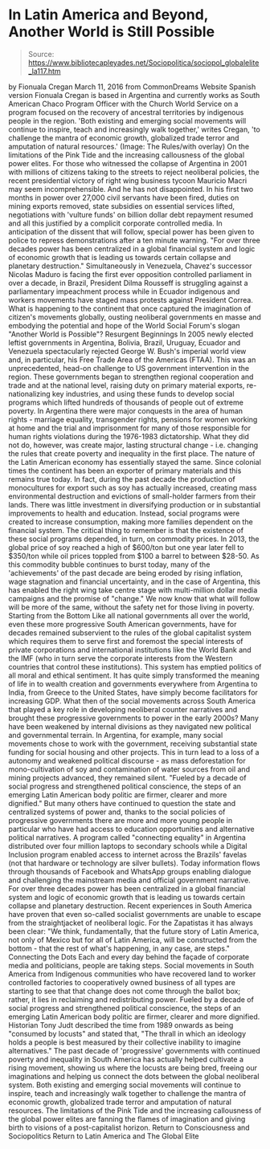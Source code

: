 # In Latin America and Beyond, Another World is Still Possible

> Source: https://www.bibliotecapleyades.net/Sociopolitica/sociopol_globalelite_la117.htm

by Fionuala Cregan
March 11, 2016
from CommonDreams Website
Spanish version
Fionuala Cregan is based in Argentina and currently works as South American Chaco Program Officer with the Church World Service on a program focused on the recovery of ancestral territories by indigenous people in the region.
'Both existing and emerging social movements
will continue to inspire, teach and increasingly walk together,'
writes Cregan, 'to challenge the mantra of
economic growth, globalized trade terror and amputation of natural resources.'
(Image: The Rules/with overlay)
On the limitations of the Pink Tide
and the increasing callousness
of the global power elites.
For those who witnessed the collapse of Argentina in 2001 with millions of citizens taking to the streets to reject neoliberal policies, the recent presidential victory of right wing business tycoon Mauricio Macri may seem incomprehensible. And he has not disappointed.
In his first two months in power over 27,000 civil servants have been fired, duties on mining exports removed, state subsidies on essential services lifted, negotiations with 'vulture funds' on billion dollar debt repayment resumed and all this justified by a complicit corporate controlled media.
In anticipation of the dissent that will follow, special power has been given to police to repress demonstrations after a ten minute warning.
"For over three decades
power has been centralized in a global
financial system and logic of economic growth
that is leading us towards certain
collapse and planetary destruction."
Simultaneously in Venezuela, Chavez's successor Nicolas Maduro is facing the first ever opposition controlled parliament in over a decade, in Brazil, President Dilma Rousseff is struggling against a parliamentary impeachment process while in Ecuador indigenous and workers movements have staged mass protests against President Correa. What is happening to the continent that once captured the imagination of citizen's movements globally, ousting neoliberal governments en masse and embodying the potential and hope of the World Social Forum's slogan "Another World is Possible"?
Resurgent Beginnings In 2005 newly elected leftist governments in Argentina, Bolivia, Brazil, Uruguay, Ecuador and Venezuela spectacularly rejected George W. Bush's imperial world view and, in particular, his Free Trade Area of the Americas (FTAA).
This was an unprecedented, head-on challenge to US government intervention in the region.
These governments began to strengthen regional cooperation and trade and at the national level, raising duty on primary material exports, re-nationalizing key industries, and using these funds to develop social programs which lifted hundreds of thousands of people out of extreme poverty.
In Argentina there were major conquests in the area of human rights - marriage equality, transgender rights, pensions for women working at home and the trial and imprisonment for many of those responsible for human rights violations during the 1976-1983 dictatorship.
What they did not do, however, was create major, lasting structural change - i.e. changing the rules that create poverty and inequality in the first place. The nature of the Latin American economy has essentially stayed the same.
Since colonial times the continent has been an exporter of primary materials and this remains true today.
In fact, during the past decade the production of monocultures for export such as soy has actually increased, creating mass environmental destruction and evictions of small-holder farmers from their lands. There was little investment in diversifying production or in substantial improvements to health and education.
Instead, social programs were created to increase consumption, making more families dependent on the financial system. The critical thing to remember is that the existence of these social programs depended, in turn, on commodity prices.
In 2013, the global price of soy reached a high of $600/ton but one year later fell to $350/ton while oil prices toppled from $100 a barrel to between $28-50.
As this commodity bubble continues to burst today, many of the 'achievements' of the past decade are being eroded by rising inflation, wage stagnation and financial uncertainty, and in the case of Argentina, this has enabled the right wing take centre stage with multi-million dollar media campaigns and the promise of "change."
We now know that what will follow will be more of the same, without the safety net for those living in poverty.
Starting from the Bottom Like all national governments all over the world, even these more progressive South American governments, have for decades remained subservient to the rules of the global capitalist system which requires them to serve first and foremost the special interests of private corporations and international institutions like the World Bank and the IMF (who in turn serve the corporate interests from the Western countries that control these institutions).
This system has emptied politics of all moral and ethical sentiment. It has quite simply transformed the meaning of life in to wealth creation and governments everywhere from Argentina to India, from Greece to the United States, have simply become facilitators for increasing GDP. What then of the social movements across South America that played a key role in developing neoliberal counter narratives and brought these progressive governments to power in the early 2000s?
Many have been weakened by internal divisions as they navigated new political and governmental terrain.
In Argentina, for example, many social movements chose to work with the government, receiving substantial state funding for social housing and other projects.
This in turn lead to a loss of a autonomy and weakened political discourse - as mass deforestation for mono-cultivation of soy and contamination of water sources from oil and mining projects advanced, they remained silent.
"Fueled by a decade of social progress
and strengthened political conscience,
the steps of an emerging Latin American body politic
are firmer, clearer and more dignified."
But many others have continued to question the state and centralized systems of power and, thanks to the social policies of progressive governments there are more and more young people in particular who have had access to education opportunities and alternative political narratives.
A program called "connecting equality" in Argentina distributed over four million laptops to secondary schools while a Digital Inclusion program enabled access to internet across the Brazils' favelas (not that hardware or technology are silver bullets).
Today information flows through thousands of Facebook and WhatsApp groups enabling dialogue and challenging the mainstream media and official government narrative. For over three decades power has been centralized in a global financial system and logic of economic growth that is leading us towards certain collapse and planetary destruction.
Recent experiences in South America have proven that even so-called socialist governments are unable to escape from the straightjacket of neoliberal logic. For the Zapatistas it has always been clear:
"We think, fundamentally, that the future story of Latin America, not only of Mexico but for all of Latin America, will be constructed from the bottom - that the rest of what's happening, in any case, are steps."
Connecting the Dots Each and every day behind the façade of corporate media and politicians, people are taking steps.
Social movements in South America from Indigenous communities who have recovered land to worker controlled factories to cooperatively owned business of all types are starting to see that that change does not come through the ballot box; rather, it lies in reclaiming and redistributing power.
Fueled by a decade of social progress and strengthened political conscience, the steps of an emerging Latin American body politic are firmer, clearer and more dignified. Historian Tony Judt described the time from 1989 onwards as being "consumed by locusts" and stated that,
"The thrall in which an ideology holds a people is best measured by their collective inability to imagine alternatives."
The past decade of 'progressive' governments with continued poverty and inequality in South America has actually helped cultivate a rising movement, showing us where the locusts are being bred, freeing our imaginations and helping us connect the dots between the global neoliberal system.
Both existing and emerging social movements will continue to inspire, teach and increasingly walk together to challenge the mantra of economic growth, globalized trade terror and amputation of natural resources.
The limitations of the Pink Tide and the increasing callousness of the global power elites are fanning the flames of imagination and giving birth to visions of a post-capitalist horizon.
Return to Consciousness and Sociopolitics
Return to Latin America and The Global Elite

